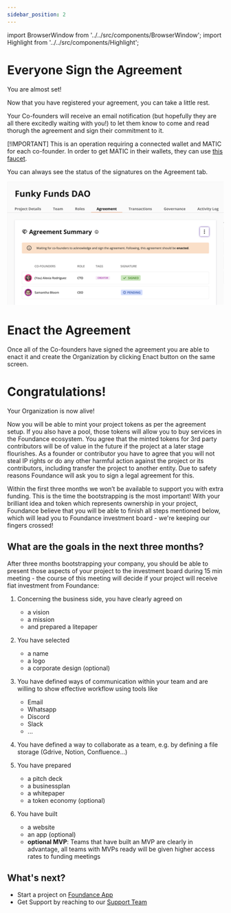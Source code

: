 ```yaml
---
sidebar_position: 2
---
```


import BrowserWindow from '../../src/components/BrowserWindow';
import Highlight from '../../src/components/Highlight';

# Everyone Sign the Agreement

You are almost set!

Now that you have registered your agreement, you can take a little rest. 

Your Co-founders will receive an email notification (but hopefully they are all there excitedly waiting with you!) to let them know to come and read thorugh the agreement and sign their commitment to it.

[!IMPORTANT] This is an operation requiring a connected wallet and MATIC for each co-founder. In order to get MATIC in their wallets, they can use [this faucet](https://www.alchemy.com/faucets/polygon-mumbai).

You can always see the status of the signatures on the Agreement tab. 

<BrowserWindow>

![Agreement](/img/5-agreement-status.png "Agreement")
</BrowserWindow>

# Enact the Agreement

Once all of the Co-founders have signed the agreement you are able to enact it and create the Organization by clicking <Highlight>Enact</Highlight> button on the same screen.

# Congratulations!

Your Organization is now alive!

Now you will be able to mint your project tokens as per the agreement setup. If you also have a pool, those tokens will allow you to buy services in the Foundance ecosystem. You agree that the minted tokens for 3rd party contributors will be of value in the future if the project at a later stage flourishes. As a founder or contributor you have to agree that you will not steal IP rights or do any other harmful action against the project or its contributors, including transfer the project to another entity. Due to safety reasons Foundance will ask you to sign a legal agreement for this.

Within the first three months we won’t be available to support you with extra funding. This is the time the bootstrapping is the most important! With your brilliant idea and token which represents ownership in your project, Foundance believe that you will be able to finish all steps mentioned below, which will lead you to Foundance investment board - we're keeping our fingers crossed!

## What are the goals in the next three months?

After three months bootstrapping your company, you should be able to present those aspects of your project to the investment board during 15 min meeting - the course of this meeting will decide if your project will receive fiat investment from Foundance:

1. Concerning the business side, you have clearly agreed on
   - a vision
   - a mission
   - and prepared a litepaper
2. You have selected
   - a name
   - a logo
   - a corporate design (optional)
3. You have defined ways of communication within your team and are willing to show effective workflow using tools like
   - Email
   - Whatsapp
   - Discord
   - Slack
   - ...
4. You have defined a way to collaborate as a team, e.g. by defining a file storage (Gdrive, Notion, Confluence…)
5. You have prepared

   - a pitch deck
   - a businessplan
   - a whitepaper
   - a token economy (optional)

6. You have built
   - a website
   - an app (optional)
   - **optional MVP**: Teams that have built an MVP are clearly in advantage, all teams with MVPs ready will be given higher access rates to funding meetings

## What's next?

- Start a project on [Foundance App](https://app.foundance.org/)
- Get Support by reaching to our [Support Team](mailto:support@foundance.org)
